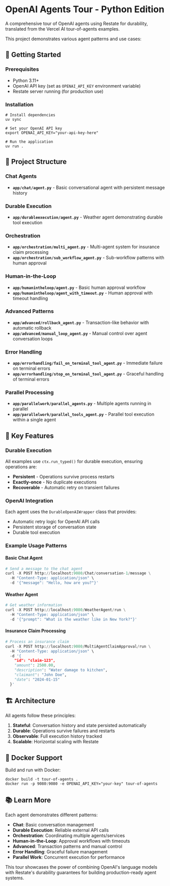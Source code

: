 # OpenAI Agents Tour - Python Edition

A comprehensive tour of OpenAI agents using Restate for durability, translated from the Vercel AI tour-of-agents examples.

This project demonstrates various agent patterns and use cases:

## 🚀 Getting Started

### Prerequisites

- Python 3.11+
- OpenAI API key (set as `OPENAI_API_KEY` environment variable)
- Restate server running (for production use)

### Installation

```shell
# Install dependencies
uv sync

# Set your OpenAI API key
export OPENAI_API_KEY="your-api-key-here"

# Run the application
uv run .
```

## 📁 Project Structure

### Chat Agents
- **`app/chat/agent.py`** - Basic conversational agent with persistent message history

### Durable Execution
- **`app/durableexecution/agent.py`** - Weather agent demonstrating durable tool execution

### Orchestration
- **`app/orchestration/multi_agent.py`** - Multi-agent system for insurance claim processing
- **`app/orchestration/sub_workflow_agent.py`** - Sub-workflow patterns with human approval

### Human-in-the-Loop
- **`app/humanintheloop/agent.py`** - Basic human approval workflow
- **`app/humanintheloop/agent_with_timeout.py`** - Human approval with timeout handling

### Advanced Patterns
- **`app/advanced/rollback_agent.py`** - Transaction-like behavior with automatic rollback
- **`app/advanced/manual_loop_agent.py`** - Manual control over agent conversation loops

### Error Handling
- **`app/errorhandling/fail_on_terminal_tool_agent.py`** - Immediate failure on terminal errors
- **`app/errorhandling/stop_on_terminal_tool_agent.py`** - Graceful handling of terminal errors

### Parallel Processing
- **`app/parallelwork/parallel_agents.py`** - Multiple agents running in parallel
- **`app/parallelwork/parallel_tools_agent.py`** - Parallel tool execution within a single agent

## 🔧 Key Features

### Durable Execution
All examples use `ctx.run_typed()` for durable execution, ensuring operations are:
- **Persistent** - Operations survive process restarts
- **Exactly-once** - No duplicate executions
- **Recoverable** - Automatic retry on transient failures

### OpenAI Integration
Each agent uses the `DurableOpenAIWrapper` class that provides:
- Automatic retry logic for OpenAI API calls
- Persistent storage of conversation state
- Durable tool execution

### Example Usage Patterns

#### Basic Chat Agent
```python
# Send a message to the chat agent
curl -X POST http://localhost:9080/Chat/conversation-1/message \
  -H "Content-Type: application/json" \
  -d '{"message": "Hello, how are you?"}'
```

#### Weather Agent
```python
# Get weather information
curl -X POST http://localhost:9080/WeatherAgent/run \
  -H "Content-Type: application/json" \
  -d '{"prompt": "What is the weather like in New York?"}'
```

#### Insurance Claim Processing
```python
# Process an insurance claim
curl -X POST http://localhost:9080/MultiAgentClaimApproval/run \
  -H "Content-Type: application/json" \
  -d '{
    "id": "claim-123",
    "amount": 2500.00,
    "description": "Water damage to kitchen",
    "claimant": "John Doe",
    "date": "2024-01-15"
  }'
```

## 🏗️ Architecture

All agents follow these principles:

1. **Stateful**: Conversation history and state persisted automatically
2. **Durable**: Operations survive failures and restarts
3. **Observable**: Full execution history tracked
4. **Scalable**: Horizontal scaling with Restate

## 🐳 Docker Support

Build and run with Docker:

```shell
docker build -t tour-of-agents .
docker run -p 9080:9080 -e OPENAI_API_KEY="your-key" tour-of-agents
```

## 📚 Learn More

Each agent demonstrates different patterns:

- **Chat**: Basic conversation management
- **Durable Execution**: Reliable external API calls
- **Orchestration**: Coordinating multiple agents/services
- **Human-in-the-Loop**: Approval workflows with timeouts
- **Advanced**: Transaction patterns and manual control
- **Error Handling**: Graceful failure management
- **Parallel Work**: Concurrent execution for performance

This tour showcases the power of combining OpenAI's language models with Restate's durability guarantees for building production-ready agent systems.